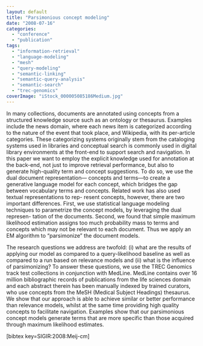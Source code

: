 ```yaml
---
layout: default
title: "Parsimonious concept modeling"
date: "2008-07-16"
categories:
  - "conference"
  - "publication"
tags:
  - "information-retrieval"
  - "language-modeling"
  - "mesh"
  - "query-modeling"
  - "semantic-linking"
  - "semantic-query-analysis"
  - "semantic-search"
  - "trec-genomics"
coverImage: "iStock_000005085186Medium.jpg"
---
```


In many collections, documents are annotated using concepts from a structured knowledge source such as an ontology or thesaurus. Examples include the news domain, where each news item is categorized according to the nature of the event that took place, and Wikipedia, with its per-article categories. These categorizing systems originally stem from the cataloging systems used in libraries and conceptual search is commonly used in digital library environments at the front-end to support search and navigation. In this paper we want to employ the explicit knowledge used for annotation at the back-end, not just to improve retrieval performance, but also to generate high-quality term and concept suggestions. To do so, we use the dual document representation— concepts and terms—to create a generative language model for each concept, which bridges the gap between vocabulary terms and concepts. Related work has also used textual representations to rep- resent concepts, however, there are two important differences. First, we use statistical language modeling techniques to parametrize the concept models, by leveraging the dual represen- tation of the documents. Second, we found that simple maximum likelihood estimation assigns too much probability mass to terms and concepts which may not be relevant to each document. Thus we apply an EM algorithm to “parsimonize” the document models.

The research questions we address are twofold: (i) what are the results of applying our model as compared to a query-likelihood baseline as well as compared to a run based on relevance models and (ii) what is the influence of parsimonizing? To answer these questions, we use the TREC Genomics track test collections in conjunction with MedLine. MedLine contains over 16 million bibliographic records of publications from the life sciences domain and each abstract therein has been manually indexed by trained curators, who use concepts from the MeSH (Medical Subject Headings) thesaurus. We show that our approach is able to achieve similar or better performance than relevance models, whilst at the same time providing high quality concepts to facilitate navigation. Examples show that our parsimonious concept models generate terms that are more specific than those acquired through maximum likelihood estimates.

\[bibtex key=SIGIR:2008:Meij-cm\]
